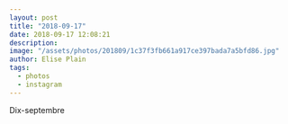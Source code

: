```yaml
---
layout: post
title: "2018-09-17"
date: 2018-09-17 12:08:21
description: 
image: "/assets/photos/201809/1c37f3fb661a917ce397bada7a5bfd86.jpg"
author: Elise Plain
tags: 
  - photos
  - instagram
---
```


Dix-septembre
<p></p>
